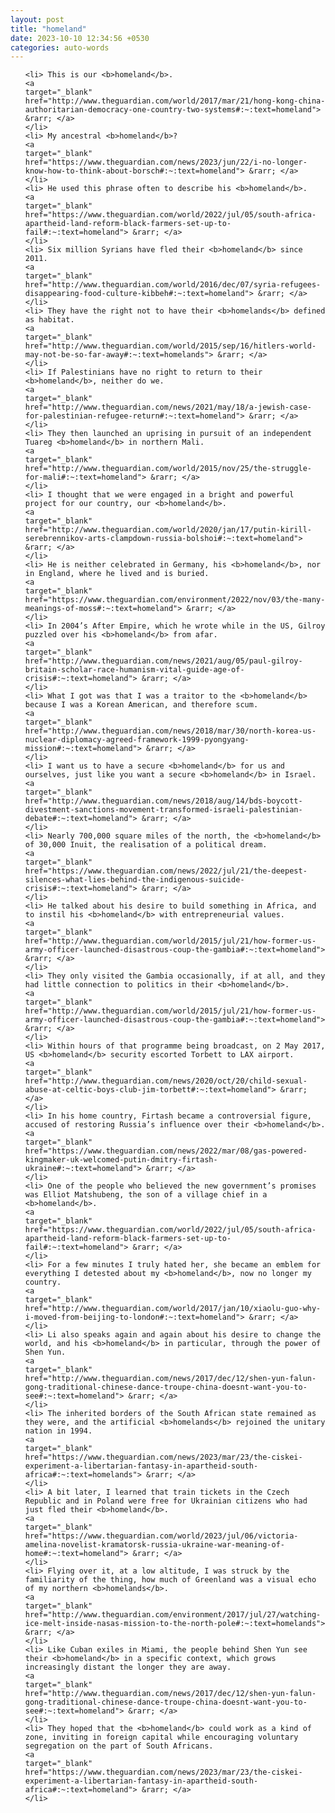 ```yaml
---
layout: post
title: "homeland"
date: 2023-10-10 12:34:56 +0530
categories: auto-words
---
```

<ol>

    <li> This is our <b>homeland</b>.
    <a 
    target="_blank" 
    href="http://www.theguardian.com/world/2017/mar/21/hong-kong-china-authoritarian-democracy-one-country-two-systems#:~:text=homeland"> &rarr; </a>
    </li>
    <li> My ancestral <b>homeland</b>?
    <a 
    target="_blank" 
    href="https://www.theguardian.com/news/2023/jun/22/i-no-longer-know-how-to-think-about-borsch#:~:text=homeland"> &rarr; </a>
    </li>
    <li> He used this phrase often to describe his <b>homeland</b>.
    <a 
    target="_blank" 
    href="https://www.theguardian.com/world/2022/jul/05/south-africa-apartheid-land-reform-black-farmers-set-up-to-fail#:~:text=homeland"> &rarr; </a>
    </li>
    <li> Six million Syrians have fled their <b>homeland</b> since 2011.
    <a 
    target="_blank" 
    href="http://www.theguardian.com/world/2016/dec/07/syria-refugees-disappearing-food-culture-kibbeh#:~:text=homeland"> &rarr; </a>
    </li>
    <li> They have the right not to have their <b>homelands</b> defined as habitat.
    <a 
    target="_blank" 
    href="http://www.theguardian.com/world/2015/sep/16/hitlers-world-may-not-be-so-far-away#:~:text=homelands"> &rarr; </a>
    </li>
    <li> If Palestinians have no right to return to their <b>homeland</b>, neither do we.
    <a 
    target="_blank" 
    href="http://www.theguardian.com/news/2021/may/18/a-jewish-case-for-palestinian-refugee-return#:~:text=homeland"> &rarr; </a>
    </li>
    <li> They then launched an uprising in pursuit of an independent Tuareg <b>homeland</b> in northern Mali.
    <a 
    target="_blank" 
    href="http://www.theguardian.com/world/2015/nov/25/the-struggle-for-mali#:~:text=homeland"> &rarr; </a>
    </li>
    <li> I thought that we were engaged in a bright and powerful project for our country, our <b>homeland</b>.
    <a 
    target="_blank" 
    href="http://www.theguardian.com/world/2020/jan/17/putin-kirill-serebrennikov-arts-clampdown-russia-bolshoi#:~:text=homeland"> &rarr; </a>
    </li>
    <li> He is neither celebrated in Germany, his <b>homeland</b>, nor in England, where he lived and is buried.
    <a 
    target="_blank" 
    href="https://www.theguardian.com/environment/2022/nov/03/the-many-meanings-of-moss#:~:text=homeland"> &rarr; </a>
    </li>
    <li> In 2004’s After Empire, which he wrote while in the US, Gilroy puzzled over his <b>homeland</b> from afar.
    <a 
    target="_blank" 
    href="http://www.theguardian.com/news/2021/aug/05/paul-gilroy-britain-scholar-race-humanism-vital-guide-age-of-crisis#:~:text=homeland"> &rarr; </a>
    </li>
    <li> What I got was that I was a traitor to the <b>homeland</b> because I was a Korean American, and therefore scum.
    <a 
    target="_blank" 
    href="http://www.theguardian.com/news/2018/mar/30/north-korea-us-nuclear-diplomacy-agreed-framework-1999-pyongyang-mission#:~:text=homeland"> &rarr; </a>
    </li>
    <li> I want us to have a secure <b>homeland</b> for us and ourselves, just like you want a secure <b>homeland</b> in Israel.
    <a 
    target="_blank" 
    href="http://www.theguardian.com/news/2018/aug/14/bds-boycott-divestment-sanctions-movement-transformed-israeli-palestinian-debate#:~:text=homeland"> &rarr; </a>
    </li>
    <li> Nearly 700,000 square miles of the north, the <b>homeland</b> of 30,000 Inuit, the realisation of a political dream.
    <a 
    target="_blank" 
    href="https://www.theguardian.com/news/2022/jul/21/the-deepest-silences-what-lies-behind-the-indigenous-suicide-crisis#:~:text=homeland"> &rarr; </a>
    </li>
    <li> He talked about his desire to build something in Africa, and to instil his <b>homeland</b> with entrepreneurial values.
    <a 
    target="_blank" 
    href="http://www.theguardian.com/world/2015/jul/21/how-former-us-army-officer-launched-disastrous-coup-the-gambia#:~:text=homeland"> &rarr; </a>
    </li>
    <li> They only visited the Gambia occasionally, if at all, and they had little connection to politics in their <b>homeland</b>.
    <a 
    target="_blank" 
    href="http://www.theguardian.com/world/2015/jul/21/how-former-us-army-officer-launched-disastrous-coup-the-gambia#:~:text=homeland"> &rarr; </a>
    </li>
    <li> Within hours of that programme being broadcast, on 2 May 2017, US <b>homeland</b> security escorted Torbett to LAX airport.
    <a 
    target="_blank" 
    href="http://www.theguardian.com/news/2020/oct/20/child-sexual-abuse-at-celtic-boys-club-jim-torbett#:~:text=homeland"> &rarr; </a>
    </li>
    <li> In his home country, Firtash became a controversial figure, accused of restoring Russia’s influence over their <b>homeland</b>.
    <a 
    target="_blank" 
    href="https://www.theguardian.com/news/2022/mar/08/gas-powered-kingmaker-uk-welcomed-putin-dmitry-firtash-ukraine#:~:text=homeland"> &rarr; </a>
    </li>
    <li> One of the people who believed the new government’s promises was Elliot Matshubeng, the son of a village chief in a <b>homeland</b>.
    <a 
    target="_blank" 
    href="https://www.theguardian.com/world/2022/jul/05/south-africa-apartheid-land-reform-black-farmers-set-up-to-fail#:~:text=homeland"> &rarr; </a>
    </li>
    <li> For a few minutes I truly hated her, she became an emblem for everything I detested about my <b>homeland</b>, now no longer my country.
    <a 
    target="_blank" 
    href="http://www.theguardian.com/world/2017/jan/10/xiaolu-guo-why-i-moved-from-beijing-to-london#:~:text=homeland"> &rarr; </a>
    </li>
    <li> Li also speaks again and again about his desire to change the world, and his <b>homeland</b> in particular, through the power of Shen Yun.
    <a 
    target="_blank" 
    href="http://www.theguardian.com/news/2017/dec/12/shen-yun-falun-gong-traditional-chinese-dance-troupe-china-doesnt-want-you-to-see#:~:text=homeland"> &rarr; </a>
    </li>
    <li> The inherited borders of the South African state remained as they were, and the artificial <b>homelands</b> rejoined the unitary nation in 1994.
    <a 
    target="_blank" 
    href="https://www.theguardian.com/news/2023/mar/23/the-ciskei-experiment-a-libertarian-fantasy-in-apartheid-south-africa#:~:text=homelands"> &rarr; </a>
    </li>
    <li> A bit later, I learned that train tickets in the Czech Republic and in Poland were free for Ukrainian citizens who had just fled their <b>homeland</b>.
    <a 
    target="_blank" 
    href="https://www.theguardian.com/world/2023/jul/06/victoria-amelina-novelist-kramatorsk-russia-ukraine-war-meaning-of-home#:~:text=homeland"> &rarr; </a>
    </li>
    <li> Flying over it, at a low altitude, I was struck by the familiarity of the thing, how much of Greenland was a visual echo of my northern <b>homelands</b>.
    <a 
    target="_blank" 
    href="http://www.theguardian.com/environment/2017/jul/27/watching-ice-melt-inside-nasas-mission-to-the-north-pole#:~:text=homelands"> &rarr; </a>
    </li>
    <li> Like Cuban exiles in Miami, the people behind Shen Yun see their <b>homeland</b> in a specific context, which grows increasingly distant the longer they are away.
    <a 
    target="_blank" 
    href="http://www.theguardian.com/news/2017/dec/12/shen-yun-falun-gong-traditional-chinese-dance-troupe-china-doesnt-want-you-to-see#:~:text=homeland"> &rarr; </a>
    </li>
    <li> They hoped that the <b>homeland</b> could work as a kind of zone, inviting in foreign capital while encouraging voluntary segregation on the part of South Africans.
    <a 
    target="_blank" 
    href="https://www.theguardian.com/news/2023/mar/23/the-ciskei-experiment-a-libertarian-fantasy-in-apartheid-south-africa#:~:text=homeland"> &rarr; </a>
    </li>